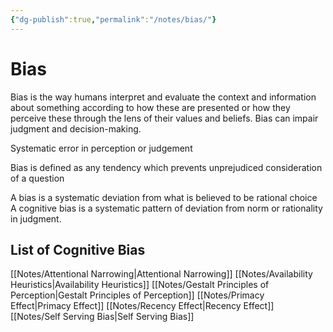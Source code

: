 ```yaml
---
{"dg-publish":true,"permalink":"/notes/bias/"}
---
```



# Bias

Bias is the way humans interpret and evaluate the context and information about something according to how these are presented or how they perceive these through the lens of their values and beliefs. Bias can impair judgment and decision-making.

Systematic error in perception or judgement 

Bias is defined as any tendency which prevents unprejudiced consideration of a question

A bias is a systematic deviation from what is believed to be rational choice
A cognitive bias is a systematic pattern of deviation from norm or rationality in judgment.

## List of Cognitive Bias

[[Notes/Attentional Narrowing\|Attentional Narrowing]]
[[Notes/Availability Heuristics\|Availability Heuristics]]
[[Notes/Gestalt Principles of Perception\|Gestalt Principles of Perception]]
[[Notes/Primacy Effect\|Primacy Effect]]
[[Notes/Recency Effect\|Recency Effect]]
[[Notes/Self Serving Bias\|Self Serving Bias]]